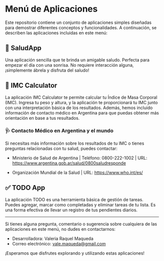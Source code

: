 # Menú de Aplicaciones

Este repositorio contiene un conjunto de aplicaciones simples diseñadas para demostrar diferentes conceptos y funcionalidades. A continuación, se describen las aplicaciones incluidas en este menú:

## 📱 SaludApp
Una aplicación sencilla que te brinda un amigable saludo. Perfecta para empezar el día con una sonrisa. No requiere interacción alguna, ¡simplemente ábrela y disfruta del saludo!

## 🧮 IMC Calculator
La aplicación IMC Calculator te permite calcular tu Índice de Masa Corporal (IMC). Ingresa tu peso y altura, y la aplicación te proporcionará tu IMC junto con una interpretación básica de los resultados. Además, hemos incluido información de contacto médico en Argentina para que puedas obtener más orientación en base a tus resultados.

### 🩺 Contacto Médico en Argentina y el mundo
Si necesitas más información sobre los resultados de tu IMC o tienes preguntas relacionadas con tu salud, puedes contactar:

- Ministerio de Salud de Argentina
  | Teléfono: 0800-222-1002
  | URL: https://www.argentina.gob.ar/salud/0800saludresponde

- Organización Mundial de la Salud
  | URL: https://www.who.int/es/

## ✅ TODO App
La aplicación TODO es una herramienta básica de gestión de tareas. Puedes agregar, marcar como completadas y eliminar tareas de tu lista. Es una forma efectiva de llevar un registro de tus pendientes diarios.

---

Si tienes alguna pregunta, comentario o sugerencia sobre cualquiera de las aplicaciones en este menú, no dudes en contactarnos:

- Desarrolladora: Valeria Raquel Maqueda
- Correo electrónico: vale.maqueda@gmail.com

¡Esperamos que disfrutes explorando y utilizando estas aplicaciones!
